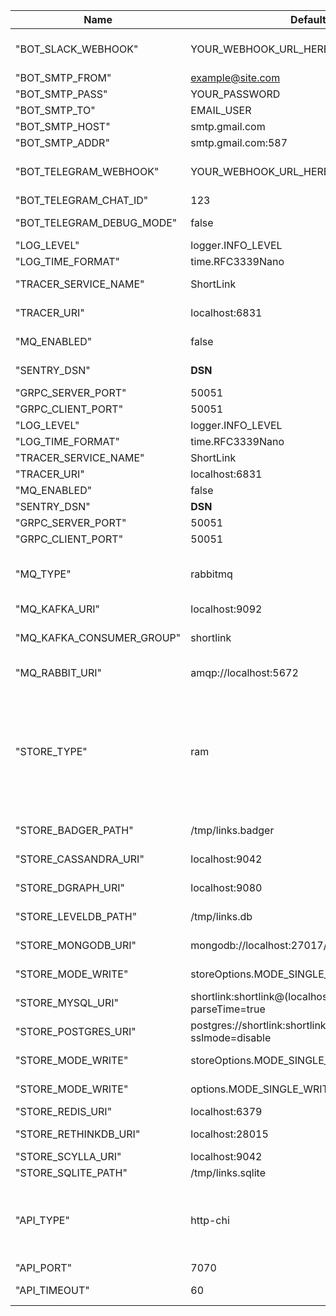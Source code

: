 <!---
File generated by cli. DO NOT EDIT.
-->

|Name | Default Value | Description |
|---|---|---|
| "BOT_SLACK_WEBHOOK" | YOUR_WEBHOOK_URL_HERE | Your webhook URL |
| "BOT_SMTP_FROM" | example@site.com |  |
| "BOT_SMTP_PASS" | YOUR_PASSWORD |  |
| "BOT_SMTP_TO" | EMAIL_USER |  |
| "BOT_SMTP_HOST" | smtp.gmail.com |  |
| "BOT_SMTP_ADDR" | smtp.gmail.com:587 |  |
| "BOT_TELEGRAM_WEBHOOK" | YOUR_WEBHOOK_URL_HERE | Your webhook URL |
| "BOT_TELEGRAM_CHAT_ID" | 123 | Your chat ID |
| "BOT_TELEGRAM_DEBUG_MODE" | false | Debug mode |
| "LOG_LEVEL" | logger.INFO_LEVEL |  |
| "LOG_TIME_FORMAT" | time.RFC3339Nano |  |
| "TRACER_SERVICE_NAME" | ShortLink | Service Name |
| "TRACER_URI" | localhost:6831 | Tracing addr:host |
| "MQ_ENABLED" | false | Enabled MQ-service |
| "SENTRY_DSN" | __DSN__ | key for sentry |
| "GRPC_SERVER_PORT" | 50051 | gRPC port |
| "GRPC_CLIENT_PORT" | 50051 | gRPC port |
| "LOG_LEVEL" | logger.INFO_LEVEL |  |
| "LOG_TIME_FORMAT" | time.RFC3339Nano |  |
| "TRACER_SERVICE_NAME" | ShortLink |  |
| "TRACER_URI" | localhost:6831 |  |
| "MQ_ENABLED" | false |  |
| "SENTRY_DSN" | __DSN__ |  |
| "GRPC_SERVER_PORT" | 50051 |  |
| "GRPC_CLIENT_PORT" | 50051 |  |
| "MQ_TYPE" | rabbitmq | Select: kafka, rabbitmq, nats |
| "MQ_KAFKA_URI" | localhost:9092 | Kafka URI |
| "MQ_KAFKA_CONSUMER_GROUP" | shortlink | Kafka consumer group |
| "MQ_RABBIT_URI" | amqp://localhost:5672 | RabbitMQ URI |
| "STORE_TYPE" | ram | Select: postgres, mongo, mysql, redis, dgraph, sqlite, leveldb, badger, ram, scylla, cassandra |
| "STORE_BADGER_PATH" | /tmp/links.badger | Badger path to file |
| "STORE_CASSANDRA_URI" | localhost:9042 | Cassandra URI |
| "STORE_DGRAPH_URI" | localhost:9080 | DGRAPH URI |
| "STORE_LEVELDB_PATH" | /tmp/links.db | LevelDB path to file |
| "STORE_MONGODB_URI" | mongodb://localhost:27017/shortlink | MongoDB URI |
| "STORE_MODE_WRITE" | storeOptions.MODE_SINGLE_WRITE | mode write to store |
| "STORE_MYSQL_URI" | shortlink:shortlink@(localhost:3306)/shortlink?parseTime=true | MySQL URI |
| "STORE_POSTGRES_URI" | postgres://shortlink:shortlink@localhost:5435/shortlink?sslmode=disable | Postgres URI |
| "STORE_MODE_WRITE" | storeOptions.MODE_SINGLE_WRITE | mode write to store |
| "STORE_MODE_WRITE" | options.MODE_SINGLE_WRITE | mode write to store |
| "STORE_REDIS_URI" | localhost:6379 | Redis URI |
| "STORE_RETHINKDB_URI" | localhost:28015 | RethinkDB URI |
| "STORE_SCYLLA_URI" | localhost:9042 | Scylla URI |
| "STORE_SQLITE_PATH" | /tmp/links.sqlite | SQLite URI |
| "API_TYPE" | http-chi | Select: http-chi, gRPC-web, graphql, cloudevents, go-kit |
| "API_PORT" | 7070 | API port |
| "API_TIMEOUT" | 60 | Request Timeout |

